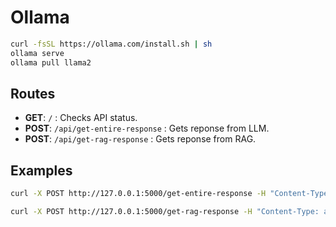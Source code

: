 # Ollama 

```bash
curl -fsSL https://ollama.com/install.sh | sh
ollama serve
ollama pull llama2
```

## Routes

- **GET**: `/` : Checks API status.
- **POST**: `/api/get-entire-response` : Gets reponse from LLM.
- **POST**: `/api/get-rag-response` : Gets reponse from RAG.

## Examples

```bash
curl -X POST http://127.0.0.1:5000/get-entire-response -H "Content-Type: application/json" -d '{"prompt": "hi"}'
```

```bash
curl -X POST http://127.0.0.1:5000/get-rag-response -H "Content-Type: application/json" -d '{"prompt": "what is this document about", "file_name": "Resume.pdf"}'
```
